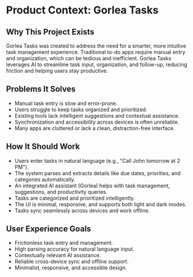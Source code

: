 # Product Context: Gorlea Tasks

## Why This Project Exists

Gorlea Tasks was created to address the need for a smarter, more intuitive task management experience. Traditional to-do apps require manual entry and organization, which can be tedious and inefficient. Gorlea Tasks leverages AI to streamline task input, organization, and follow-up, reducing friction and helping users stay productive.

## Problems It Solves

- Manual task entry is slow and error-prone.
- Users struggle to keep tasks organized and prioritized.
- Existing tools lack intelligent suggestions and contextual assistance.
- Synchronization and accessibility across devices is often unreliable.
- Many apps are cluttered or lack a clean, distraction-free interface.

## How It Should Work

- Users enter tasks in natural language (e.g., "Call John tomorrow at 2 PM").
- The system parses and extracts details like due dates, priorities, and categories automatically.
- An integrated AI assistant (Gorlea) helps with task management, suggestions, and productivity queries.
- Tasks are categorized and prioritized intelligently.
- The UI is minimal, responsive, and supports both light and dark modes.
- Tasks sync seamlessly across devices and work offline.

## User Experience Goals

- Frictionless task entry and management.
- High parsing accuracy for natural language input.
- Contextually relevant AI assistance.
- Reliable cross-device sync and offline support.
- Minimalist, responsive, and accessible design.
